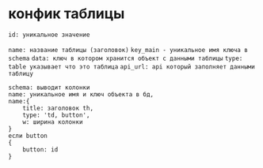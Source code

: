# конфик таблицы
`id: уникальное значение`

`name: название таблицы (заголовок)`
`key_main - уникальное имя ключа в schema`
`data: ключ в котором хранится объект с данными таблицы`
`type: table указывает что это таблица`
`api_url: api который заполняет данными таблицу`

 
 
    schema: выводит колонки  
    name: уникальное имя и ключ объекта в бд,    
    name:{
        title: заголовок th,
        type: 'td, button',
        w: ширина колонки
    }
    если button 
    {
        button: id
    }